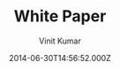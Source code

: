 ---
layout: JamstackTheme
title: White Paper
github: https://github.com/vinitkumar/white-paper
demo: https://vinitkumar.github.io/white-paper/
author: Vinit Kumar
ssg: Jekyll
date: 2014-06-30T14:56:52.000Z
description: Simple, elegant and clean jekyll theme.
stale: false
---